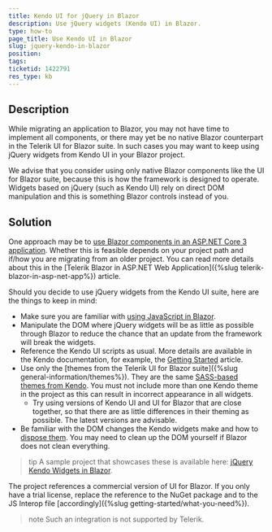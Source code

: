 ```yaml
---
title: Kendo UI for jQuery in Blazor
description: Use jQuery widgets (Kendo UI) in Blazor.
type: how-to
page_title: Use Kendo UI in Blazor
slug: jquery-kendo-in-blazor
position: 
tags: 
ticketid: 1422791
res_type: kb
---
```



## Description
While migrating an application to Blazor, you may not have time to implement all components, or there may yet be no native Blazor counterpart in the Telerik UI for Blazor suite. In such cases you may want to keep using jQuery widgets from Kendo UI in your Blazor project.

We advise that you consider using only native Blazor components like the UI for Blazor suite, because this is how the framework is designed to operate. Widgets based on jQuery (such as Kendo UI) rely on direct DOM manipulation and this is something Blazor controls instead of you.

## Solution
One approach may be to [use Blazor components in an ASP.NET Core 3 application](https://www.telerik.com/blogs/integrating-blazor-components-with-asp-net-core-views). Whether this is feasible depends on your project path and if/how you are migrating from an older project. You can read more details about this in the [Telerik Blazor in ASP.NET Web Application]({%slug telerik-blazor-in-asp-net-app%}) article.

Should you decide to use jQuery widgets from the Kendo UI suite, here are the things to keep in mind:

* Make sure you are familiar with [using JavaScript in Blazor](https://docs.microsoft.com/en-us/aspnet/core/blazor/javascript-interop?view=aspnetcore-3.0).
* Manipulate the DOM where jQuery widgets will be as little as possible through Blazor to reduce the chance that an update from the framework will break the widgets.
* Reference the Kendo UI scripts as usual. More details are available in the Kendo documentation, for example, the [Getting Started](https://docs.telerik.com/kendo-ui/intro/first-steps) article.
* Use only the [themes from the Telerik UI for Blazor suite]({%slug general-information/themes%}). They are the same [SASS-based themes from Kendo](https://docs.telerik.com/kendo-ui/styles-and-layout/sass-themes). You must not include more than one Kendo theme in the project as this can result in incorrect appearance in all widgets.
    * Try using versions of Kendo UI and UI for Blazor that are close together, so that there are as little differences in their theming as possible. The latest versions are advisable.
* Be familiar with the DOM changes the Kendo widgets make and how to [dispose them](https://docs.telerik.com/kendo-ui/intro/widget-basics/destroy). You may need to clean up the DOM yourself if Blazor does not clean everything.

>tip A sample project that showcases these is available here: [jQuery Kendo Widgets in Blazor](https://github.com/telerik/blazor-ui/tree/master/common/kendo-in-blazor).

The project references a commercial version of UI for Blazor. If you only have a trial license, replace the reference to the NuGet package and to the JS Interop file [accordingly]({%slug getting-started/what-you-need%}).

>note Such an integration is not supported by Telerik.



